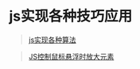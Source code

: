 # js实现各种技巧应用

> [js实现各种算法](知识笔记/大前端/基础/JavaScript/js应用/js实现各种算法.md)

> [JS控制鼠标悬浮时放大元素](知识笔记/大前端/基础/JavaScript/js应用/JS控制鼠标悬浮时放大元素.md)
